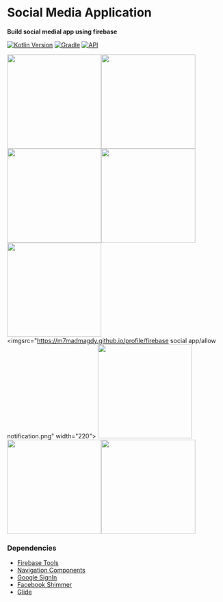 # Social Media Application
**Build social medial app using firebase**


[![Kotlin Version](https://img.shields.io/badge/kotlin-1.7.20-blue.svg)](http://kotlinlang.org/)
[![Gradle](https://img.shields.io/badge/gradle-7.3.1-blue.svg)](https://lv.binarybabel.org/catalog/gradle/latest)
[![API](https://img.shields.io/badge/API-21%2B-blue.svg?style=flat)](https://android-arsenal.com/api?level=21)

<img src="https://m7madmagdy.github.io/profile/firebase social app/main screen.png" width="220"><img src="https://m7madmagdy.github.io/profile/firebase social app/register.png" width="220"> <img src="https://m7madmagdy.github.io/profile/firebase social app/login.png" width="220"><img src="https://m7madmagdy.github.io/profile/firebase social app/google signin.png" width="220">
<img src="https://m7madmagdy.github.io/profile/firebase social app/allow permission.png" width="220"><imgsrc="https://m7madmagdy.github.io/profile/firebase social app/allow notification.png" width="220">
<img src="https://m7madmagdy.github.io/profile/firebase social app/profile.png" width="220"> <img src="https://m7madmagdy.github.io/profile/firebase social app/edit profile.png" width="220"><img src="https://m7madmagdy.github.io/profile/firebase social app/recover password.png" width="220"> 

### Dependencies
-  [Firebase Tools](https://firebase.google.com/)
-  [Navigation Components](https://developer.android.com/guide/navigation/navigation-getting-started)
-  [Google SignIn](https://ads.google.com/intl/en_eg/home/)
-  [Facebook Shimmer](https://facebook.github.io/shimmer-android/)
-  [Glide](https://square.github.io/picasso/)

